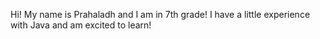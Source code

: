 Hi! My name is Prahaladh and I am in 7th grade! I have a little experience with Java and am excited to learn!

